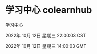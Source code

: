 # 学习中心 colearnhub
[学习中心](http://27.19.33.125:56308/colearnhub/)

2022年 10月 12日 星期三 22:00:03 CST

2022年 10月 12日 星期三 14:00:03 GMT
